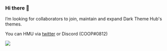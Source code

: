 ### Hi there 👋

I’m looking for collaborators to join, maintain and expand Dark Theme Hub's themes.

You can HMU via [twitter](https://twitter.com/ItsSnazzie) or Discord (COOP#0812)

<img src="https://i.gyazo.com/4cc8dc7157a8eb833e02d1a7ca2090dd.png"/>
